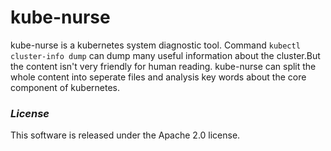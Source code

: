 # kube-nurse
kube-nurse is a kubernetes system diagnostic tool. Command `kubectl cluster-info dump` can dump many useful information about the cluster.But the content isn't very friendly for human reading. kube-nurse can split the whole content into seperate files and analysis key words about the core component of kubernetes. 

### *License*
This software is released under the Apache 2.0 license.
